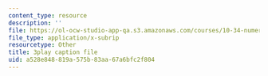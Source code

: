 ```yaml
---
content_type: resource
description: ''
file: https://ol-ocw-studio-app-qa.s3.amazonaws.com/courses/10-34-numerical-methods-applied-to-chemical-engineering-fall-2015/a528e848819a575b83aa67a6bfc2f804_VMyJ_v3K0Tw.vtt
file_type: application/x-subrip
resourcetype: Other
title: 3play caption file
uid: a528e848-819a-575b-83aa-67a6bfc2f804
---
```

